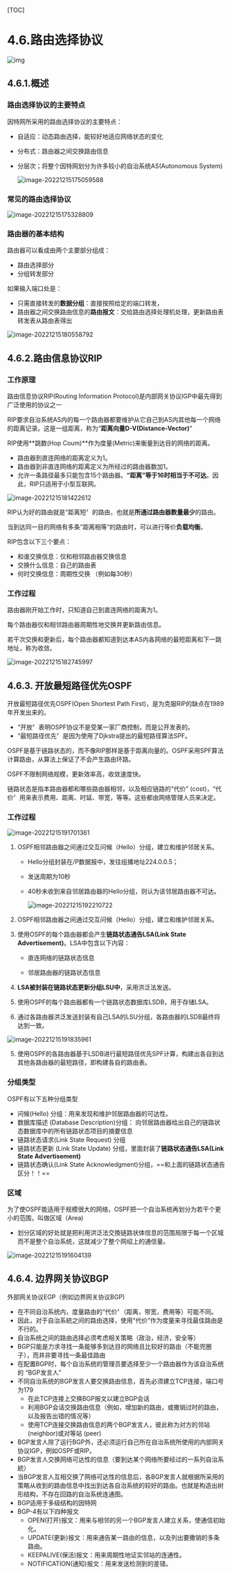 [TOC]

# 4.6.路由选择协议

![img](路由选择协议.assets/1200.png)



## 4.6.1.概述

### 路由选择协议的主要特点

因特网所采用的路由选择协议的主要特点：

- 自适应：动态路由选择，能较好地适应网络状态的变化

- 分布式：路由器之间交换路由信息

- 分层次；将整个因特网划分为许多较小的自治系统AS(Autonomous System)

  ![image-20221215175059588](路由选择协议.assets/image-20221215175059588.png)



### 常见的路由选择协议

![image-20221215175328809](路由选择协议.assets/image-20221215175328809.png)



### 路由器的基本结构

路由器可以看成由两个主要部分组成：

- 路由选择部分
- 分组转发部分

如果输入端口处是：

- 只需直接转发的**数据分组**：直接按照给定的端口转发，
- 路由器之间交换路由信息的**路由报文**：交给路由选择处理机处理，更新路由表转发表从路由表得出

![image-20221215180558792](路由选择协议.assets/image-20221215180558792.png)





## 4.6.2.路由信息协议RIP

### 工作原理

路由信息协议RIP(Routing Information Protocol)是内部网关协议IGP中最先得到广泛使用的协议之一

RIP要求自治系统AS内的每一个路由器都要维护从它自己到AS内其他每一个网络的距离记录。这是一组距离，称为“**距离向量D-V(Distance-Vector)**”

RIP使用**跳数(Hop Coum)**作为度量(Metric)来衡量到达目的网络的距离。

- 路由器到直连网络的距离定义为1。
- 路由器到非直连网络的距离定义为所经过的路由器数加1。
- 允许一条路径最多只能包含15个路由器。**“距离”等于16时相当于不可达**。因此，RIP只适用于小型互联网。



![image-20221215181422612](路由选择协议.assets/image-20221215181422612.png)



RIP认为好的路由就是“距离短〞的路由，也就是**所通过路由器数量最少**的路由。

当到达同一目的网络有多条“距离相等“的路由时，可以进行等价**负载均衡**。

RIP包含以下三个要点：

- 和谁交换信息：仅和相邻路由器交换信息
- 交换什么信息：自己的路由表
- 何时交换信息：周期性交换 （例如每30秒）



### 工作过程

路由器刚开始工作时，只知道自己到直连网络的距离为1。

每个路由器仅和相邻路由器周期性地交换井更新路由信息。

若干次交换和更新后，每个路由器都知道到达本AS内各网络的最短距离和下一跳地址，称为收敛。



![image-20221215182745997](路由选择协议.assets/image-20221215182745997.png)





## 4.6.3. 开放最短路径优先OSPF

开放最短路径优先OSPF(Open Shortest Path First)，是为克服RIP的缺点在1989年开发出来的。

- “开放〞表明OSPF协议不是受某一家厂商控制，而是公开发表的。 
- “最短路径优先〞是因为使用了Djkstra提出的最短路径算法SPF。

OSPF是基于链路状态的，而不像RIP那样是基于距离向量的。OSPF采用SPF算法计算路由，从算法上保证了不会产生路由环路。

OSPF不限制网络规模，更新效率高，收敛速度快。

链路状态是指本路由器都和哪些路由器相邻，以及相应链路的“代价” (cost)，“代价〞用来表示费用、距离、时延、带宽，等等。这些都由网络管理人员来决定。

### 工作过程

![image-20221215191701361](路由选择协议.assets/image-20221215191701361.png)

1. OSPF相邻路由器之间通过交互问候（Hello）分组，建立和维护邻居关系。

   - Hello分组封装在/P数据报中，发往组播地址224.0.0.5；

   - 发送周期为10秒

   - 40秒未收到来自邻居路由器的Hello分组，则认为该邻居路由器不可达。

     ![image-20221215192210722](路由选择协议.assets/image-20221215192210722.png)

2. OSPF相邻路由器之间通过交互问候（Hello）分组，建立和维护邻居关系。

3. 使用OSPF的每个路由器都会产生**链路状态通告LSA(Link State Advertisement)**。LSA中包含以下内容：

   - 直连网络的链路状态信息 

   - 邻居路由器的链路状态信息

4. **LSA被封装在链路状态更新分组LSU中**，采用洪泛法发送。
5. 使用OSPF的每个路由器都有一个链路状态数据库LSDB，用于存储LSA。
6. 通过各路由器洪泛发送封装有自己LSA的LSU分组，各路由器的LSDB最终将达到一致。



![image-20221215191835961](路由选择协议.assets/image-20221215191835961.png)

5. 使用OSPF的各路由器基于LSDB进行最短路径优先SPF计算，构建出各自到达其他各路由器的最短路径，即构建各自的路由表。

### 分组类型

OSPF有以下五种分组类型

- 问候(Hello) 分组：用来发现和维护邻居路由器的可达性。
- 数据库描述 (Database Description)分组： 向邻居路由器给出自己的链路状态数据库中的所有链路状态项目的摘要信息
- 链路状态请求(Link State Request) 分组
- 链路状态更新 (Link State Update) 分组，里面封装了**链路状态通告LSA(Link State Advertisement)**
- 链路状态确认(Link State Acknowledgment)分组，==和上面的链路状态通告区分！！==

### 区域

为了使OSPF能适用于规模很大的网络，OSPF把一个自治系统再划分为若干个更小的范围，叫做区域（Area)

- 划分区域的好处就是把利用洪泛法交換链路状体信息的范围局限于每一个区城而不是整个自治系统，这就减少了整个网绍上的通信量。

![image-20221215191604139](路由选择协议.assets/image-20221215191604139.png)





## 4.6.4. 边界网关协议BGP

外部网关协议EGP（例如边界网关协议BGP)

- 在不同自治系统内，度量路由的“代价〞（距离，带宽，费用等）可能不同。
- 因此，对于自治系統之间的路由选择，使用“代价”作为度量来寻找最佳路由是不行的。
- 自治系统之间的路由选择必须考虑相关策略（政治，经济，安全等） 
- BGP只能是力求寻找一条能够多到达目的网络且比较好的路由（不能兜圈子），而井非要寻找一条最佳路由
- 在配置BGP时，每个自治系统的管理员要选择至少一个路由器作为该自治系统的 “BGP发言人”
- 不同自治系统的BGP发言人要交换路由信息，首先必须建立TCP连接，端口号为179
  - 在此TCP连接上交换BGP报文以建立BGP会话
  - 利用BGP会话交换路由信息（例如，增加新的路由，或撒销过时的路由，以及报告出错的情况等）
  - 使用TCP连接交换路由信息的两个BGP发言人，彼此称为对方的邻站 (neighbor)或对等站 (peer)
- BGP发言人除了运行BGP外，还必须运行自己所在自治系统所使用的内部网关协议IGP，例如OSPF或RIP。
- BGP发言人交换网络可达性的信息（要到达某个网络所要经过的一系列自治系統）
- 当BGP发言人互相交换了网络可达性的信息后，各BGP发言人就根据所采用的策略从收到的路由信息中找出到达各自治系统的较好的路由。也就是构造出树形结构，不存在回路的自治系统连通图。
- BGP适用于多级结构的因特网
- BGP-4有以下四种报文
  - OPEN(打开)报文：用来与相邻的另一个BGP发言人建立关系，使通信初始化。
  - UPDATE(更新)报文：用来通告某一路由的信息，以及列出要撒销的多条路由。
  - KEEPALIVE(保活)报文：用来周期性地证实邻站的连通性。
  - NOTIFICATION(通知)报文：用来发送检测到的差错。
